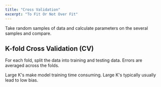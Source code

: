 ```yaml
---
title: "Cross Validation"
excerpt: "To Fit Or Not Over Fit"
---
```


Take random samples of data and calculate parameters on the several samples and compare.

## K-fold Cross Validation (CV)
For each fold, split the data into training and testing data. Errors are averaged across the folds.

Large K's make model training time consuming. Large K's typically usually lead to low bias.
